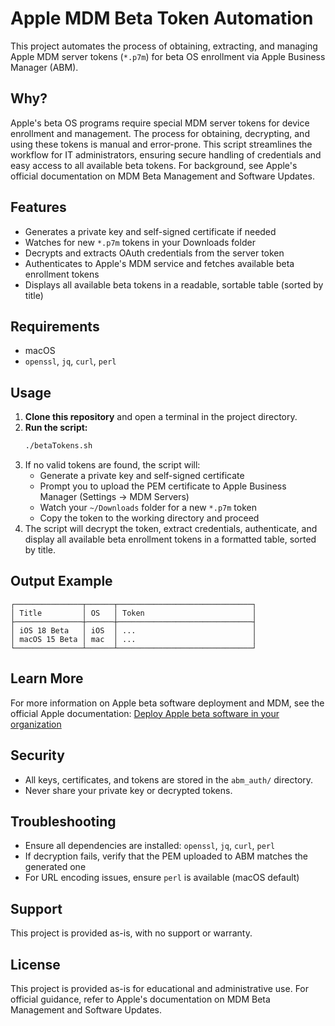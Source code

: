 # Apple MDM Beta Token Automation

This project automates the process of obtaining, extracting, and managing Apple MDM server tokens (`*.p7m`) for beta OS enrollment via Apple Business Manager (ABM).

## Why?
Apple's beta OS programs require special MDM server tokens for device enrollment and management. The process for obtaining, decrypting, and using these tokens is manual and error-prone. This script streamlines the workflow for IT administrators, ensuring secure handling of credentials and easy access to all available beta tokens. For background, see Apple's official documentation on MDM Beta Management and Software Updates.

## Features
- Generates a private key and self-signed certificate if needed
- Watches for new `*.p7m` tokens in your Downloads folder
- Decrypts and extracts OAuth credentials from the server token
- Authenticates to Apple's MDM service and fetches available beta enrollment tokens
- Displays all available beta tokens in a readable, sortable table (sorted by title)

## Requirements
- macOS
- `openssl`, `jq`, `curl`, `perl`

## Usage
1. **Clone this repository** and open a terminal in the project directory.
2. **Run the script:**
   ```sh
   ./betaTokens.sh
   ```
3. If no valid tokens are found, the script will:
   - Generate a private key and self-signed certificate
   - Prompt you to upload the PEM certificate to Apple Business Manager (Settings → MDM Servers)
   - Watch your `~/Downloads` folder for a new `*.p7m` token
   - Copy the token to the working directory and proceed
4. The script will decrypt the token, extract credentials, authenticate, and display all available beta enrollment tokens in a formatted table, sorted by title.

## Output Example
```
┌───────────────┬──────┬──────────────────────────────┐
│ Title         │ OS   │ Token                        │
├───────────────┼──────┼──────────────────────────────┤
│ iOS 18 Beta   │ iOS  │ ...                          │
│ macOS 15 Beta │ mac  │ ...                          │
└───────────────┴──────┴──────────────────────────────┘
```

## Learn More
For more information on Apple beta software deployment and MDM, see the official Apple documentation: [Deploy Apple beta software in your organization](https://support.apple.com/en-gb/guide/deployment/depe8583cf10/web)

## Security
- All keys, certificates, and tokens are stored in the `abm_auth/` directory.
- Never share your private key or decrypted tokens.

## Troubleshooting
- Ensure all dependencies are installed: `openssl`, `jq`, `curl`, `perl`
- If decryption fails, verify that the PEM uploaded to ABM matches the generated one
- For URL encoding issues, ensure `perl` is available (macOS default)

## Support
This project is provided as-is, with no support or warranty.

## License
This project is provided as-is for educational and administrative use. For official guidance, refer to Apple's documentation on MDM Beta Management and Software Updates.
